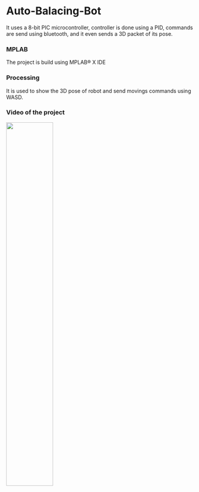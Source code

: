 # Auto-Balacing-Bot
It uses a 8-bit PIC microcontroller, controller is done using a PID, commands are send using bluetooth, and it even sends a 3D packet of its pose.

### MPLAB
The project is build using MPLAB® X IDE

### Processing
It is used to show the 3D pose of robot and send movings commands using WASD.
### Video of the project

[<img src="https://i.ytimg.com/vi/ZnpLhRgDqbQ/maxresdefault.jpg" width="50%">](https://www.youtube.com/watch?v=ZnpLhRgDqbQ "Self balancing robot")
